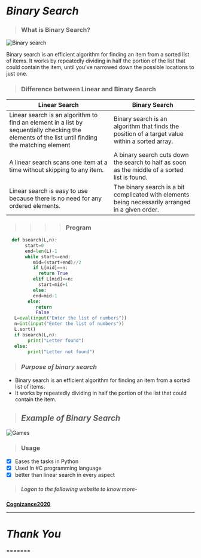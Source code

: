 # __*Binary Search*__
>### __What is Binary Search?__
![Binary search](https://i.ytimg.com/vi/HlEz93t628E/maxresdefault.jpg)
<p>   
Binary search is an efficient algorithm for finding an item from a sorted list of items. It works by repeatedly dividing in half the portion of the list that could contain the item, until you've narrowed down the possible locations to just one.</p>

>### __Difference between Linear and Binary Search__

| Linear Search   |    Binary Search  |
| -------------   |    --------------  |
| Linear search is an algorithm to find an element in a list by sequentially checking the elements of the list until finding the matching element| Binary search is an algorithm that finds the position of a target value within a sorted array.|
| A linear search scans one item at a time without skipping to any item.| A binary search cuts down the search to half as soon as the middle of a sorted list is found.|
|Linear search is easy to use because there is no need for any ordered elements.|The binary search is a bit complicated with elements being necessarily arranged in a given order.|
>>>>### __Program__
```python
  def bsearch(L,n):
       start=0
       end=len(L)-1
       while start<=end:
          mid=(start+end)//2
          if L[mid]==n:
            return True
          elif L[mid]<=n:
            start=mid+1
          else:
          end=mid-1
        else:
           return 
           False 
   L=eval(input("Enter the list of numbers"))               
   n=int(input("Enter the list of numbers"))
   L.sort()
   if bsearch(L,n):
        print("Letter found")
   else:
        print("Letter not found")    
```
>### *__Purpose of binary search__*  
* Binary search is an efficient algorithm for finding an item from a sorted list of items.  
* It works by repeatedly dividing in half the portion of the list that could contain the item.

>## *__Example of Binary Search__*
![Games](https://encrypted-tbn0.gstatic.com/images?q=tbn:ANd9GcR0yb5t6H_LXLd1In4NjY_aVMNKU9Rzg1A--w&usqp=CAU)

>### __Usage__

* [x] Eases the tasks in Python
* [x] Used In #C programming language
* [x] better than linear search in every aspect

>##### Logon to the following website to know more-
__[Cognizance2020](https://cognizance2020.github.io/post/markdown/)__

---
# __*Thank You*__
=======
